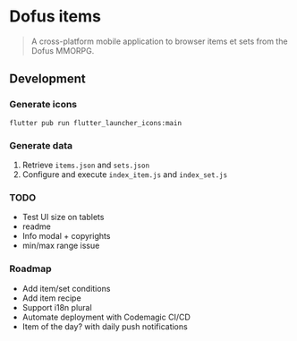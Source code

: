 # Dofus items
> A cross-platform mobile application to browser items et sets from the Dofus MMORPG.


## Development

### Generate icons
```
flutter pub run flutter_launcher_icons:main
```

### Generate data
1. Retrieve `items.json` and `sets.json`
2. Configure and execute `index_item.js` and `index_set.js`

### TODO
- Test UI size on tablets
- readme
- Info modal + copyrights
- min/max range issue

### Roadmap
- Add item/set conditions
- Add item recipe
- Support i18n plural
- Automate deployment with Codemagic CI/CD
- Item of the day? with daily push notifications
